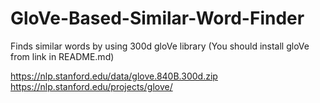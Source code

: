 # GloVe-Based-Similar-Word-Finder
Finds similar words by using 300d gloVe library (You should install gloVe from link in README.md)

https://nlp.stanford.edu/data/glove.840B.300d.zip
https://nlp.stanford.edu/projects/glove/

